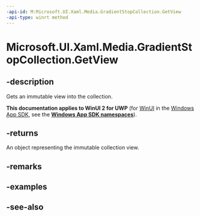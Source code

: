 ```yaml
---
-api-id: M:Microsoft.UI.Xaml.Media.GradientStopCollection.GetView
-api-type: winrt method
---
```


<!-- Method syntax
public Windows.Foundation.Collections.IVectorView<Windows.UI.Xaml.Media.GradientStop> GetView()
-->

# Microsoft.UI.Xaml.Media.GradientStopCollection.GetView

## -description
Gets an immutable view into the collection.

**This documentation applies to WinUI 2 for UWP** (for [WinUI](/windows/apps/winui/winui3/) in the [Windows App SDK](/windows/apps/windows-app-sdk/), see the **[Windows App SDK namespaces](/windows/windows-app-sdk/api/winrt/)**).

## -returns
An object representing the immutable collection view.

## -remarks

## -examples

## -see-also
